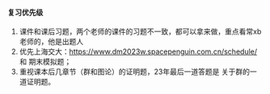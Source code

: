 #### 复习优先级
1. 课件和课后习题，两个老师的课件的习题不一致，都可以拿来做，重点看常xb老师的，他是出题人
2. 优先上海交大：https://www.dm2023w.spacepenguin.com.cn/schedule/ 和 期末模拟题；
3. 重视课本后几章节（群和图论）的证明题，23年最后一道答题是 关于群的一道证明题。
